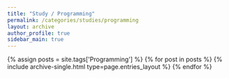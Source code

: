 ```yaml
---
title: "Study / Programming"
permalink: /categories/studies/programming
layout: archive
author_profile: true
sidebar_main: true
---
```


{% assign posts = site.tags['Programming'] %}
{% for post in posts %} 
        {% include archive-single.html type=page.entries_layout %}
{% endfor %}